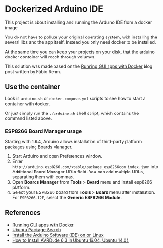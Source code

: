 Dockerized Arduino IDE
======================

This project is about installing and running the Arduino IDE from a docker image.

You do not have to pollute your original operating system,
with installing the several libs and the app itself.
Instead you only need docker to be installed.

At the same time you can keep your projects on your disk,
that the arduino docker container will reach through volumes.

This solution was made based on the
[Running GUI apps with Docker](http://fabiorehm.com/blog/2014/09/11/running-gui-apps-with-docker/)
blog post written by Fábio Rehm.


## Use the container

Look in `arduino.sh` or `docker-compose.yml` scripts to see how to start a container with docker.

Or just simply run the `./arduino.sh` shell script, which contains the command listed above.

### ESP8266 Board Manager usage

Starting with 1.6.4, Arduino allows installation of third-party platform packages using Boards Manager.

1. Start Arduino and open Preferences window.
2. Enter `http://arduino.esp8266.com/stable/package_esp8266com_index.json`
   into Additional Board Manager URLs field.
   You can add multiple URLs, separating them with commas.
3. Open __Boards Manager__ from __Tools__ > __Board__ menu and install esp8266 platform.
4. Select your ESP8266 board from __Tools__ > __Board__ menu after installation.
   For `ESP8266-12F`, select the __Generic ESP8266 Module__.


## References

- [Running GUI apps with Docker](http://fabiorehm.com/blog/2014/09/11/running-gui-apps-with-docker/)
- [Ubuntu Package Search](http://packages.ubuntu.com/)
- [Install the Arduino Software (IDE) on on Linux](https://www.arduino.cc/en/Guide/Linux/)
- [How to Install AVRDude 6.3 in Ubuntu 16.04, Ubuntu 14.04](http://ubuntuhandbook.org/index.php/2017/01/install-avrdude-6-4-ubuntu-16-04/)

